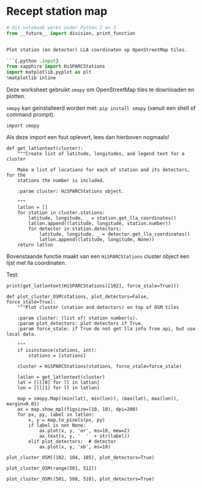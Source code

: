 # Recept station map

```python
# dit notebook werkt onder Python 2 en 3
from __future__ import division, print_function


Plot station (en detector) LLA coordinaten op OpenStreetMap tiles.

```{.python .input}
from sapphire import HiSPARCStations
import matplotlib.pyplot as plt
%matplotlib inline
```

Deze worksheet gebruikt `smopy` om OpenStreetMap tiles te downloaden en plotten.

`smopy` kan geinstalleerd worden met: `pip install smopy` (vanuit een shell of command prompt).

```{.python .input}
import smopy
```

Als deze import een fout oplevert, lees dan hierboven nogmaals!

```{.python .input}
def get_latlontext(cluster):
    """Create list of latitude, longitudes, and legend text for a cluster

    Make a list of locations for each of station and its detectors, for the
    stations the number is included.

    :param cluster: HiSPARCStations object.

    """
    latlon = []
    for station in cluster.stations:
        latitude, longitude, _ = station.get_lla_coordinates()
        latlon.append((latitude, longitude, station.number))
        for detector in station.detectors:
            latitude, longitude, _ = detector.get_lla_coordinates()
            latlon.append((latitude, longitude, None))
    return latlon
```

Bovenstaande functie maakt van een `HiSPARCStations` cluster object een lijst
met lla coordinaten.

Test:

```{.python .input}
print(get_latlontext(HiSPARCStations([102], force_stale=True)))
```

```{.python .input}
def plot_cluster_OSM(stations, plot_detectors=False, force_stale=True):
    """Plot cluster (station and detectors) on top of OSM tiles

    :param cluster: (list of) station number(s).
    :param plot_detectors: plot detectors if True.
    :param force_stale: if True do not get lla info from api, but use local data.

    """
    if isinstance(stations, int):
        stations = [stations]

    cluster = HiSPARCStations(stations, force_stale=force_stale)

    latlon = get_latlontext(cluster)
    lat = [ll[0] for ll in latlon]
    lon = [ll[1] for ll in latlon]

    map = smopy.Map((min(lat), min(lon)), (max(lat), max(lon)), margin=0.01)
    ax = map.show_mpl(figsize=(10, 10), dpi=200)
    for px, py, label in latlon:
        x, y = map.to_pixels(px, py)
        if label is not None:
            ax.plot(x, y, 'or', ms=10, mew=2)
            ax.text(x, y, '  '  + str(label))
        elif plot_detectors:  # detector
            ax.plot(x, y, 'xb', ms=10)
```

```{.python .input}
plot_cluster_OSM((102, 104, 105), plot_detectors=True)
```

```{.python .input}
plot_cluster_OSM(range(501, 512))
```

```{.python .input}
plot_cluster_OSM((501, 508, 510), plot_detectors=True)
```
